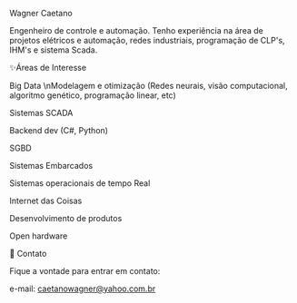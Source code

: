 Wagner Caetano

Engenheiro de controle e automação.
Tenho experiência na área de projetos elétricos e automação, redes industriais, programação de CLP's, IHM's e sistema Scada.


✨Áreas de Interesse

Big Data
\nModelagem e otimização (Redes neurais, visão computacional, algoritmo genético, programação linear, etc)

Sistemas SCADA

Backend dev (C#, Python)

SGBD

Sistemas Embarcados

Sistemas operacionais de tempo Real

Internet das Coisas

Desenvolvimento de produtos

Open hardware


💌 Contato

Fique a vontade para entrar em contato:

e-mail: caetanowagner@yahoo.com.br
<!---
caetanowagner/caetanowagner is a ✨ special ✨ repository because its `README.md` (this file) appears on your GitHub profile.
You can click the Preview link to take a look at your changes.
--->
